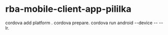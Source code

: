 # rba-mobile-client-app-pililka

cordova add platform <android><ios>.
cordova prepare.
cordova run android --device -- --lr.
